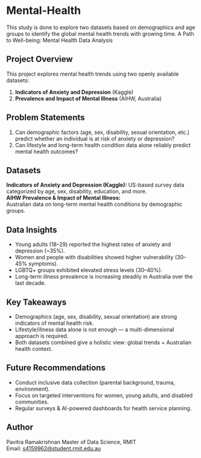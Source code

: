 # Mental-Health
This study is done to explore two datasets based on demographics and age groups to identify the global mental health trends with growing time.
A Path to Well-being: Mental Health Data Analysis

## Project Overview
This project explores mental health trends using two openly available datasets:
1. **Indicators of Anxiety and Depression** (Kaggle)  
2. **Prevalence and Impact of Mental Illness** (AIHW, Australia)  

## Problem Statements
1. Can demographic factors (age, sex, disability, sexual orientation, etc.) predict whether an individual is at risk of anxiety or depression?  
2. Can lifestyle and long-term health condition data alone reliably predict mental health outcomes?  

## Datasets
**Indicators of Anxiety and Depression (Kaggle):**
  US-based survey data categorized by age, sex, disability, education, and more.  
**AIHW Prevalence & Impact of Mental Illness:**  
  Australian data on long-term mental health conditions by demographic groups.  

## Data Insights
- Young adults (18–29) reported the highest rates of anxiety and depression (~35%).  
- Women and people with disabilities showed higher vulnerability (30–45% symptoms).  
- LGBTQ+ groups exhibited elevated stress levels (30–40%).  
- Long-term illness prevalence is increasing steadily in Australia over the last decade.  

## Key Takeaways
- Demographics (age, sex, disability, sexual orientation) are strong indicators of mental health risk.  
- Lifestyle/illness data alone is not enough — a multi-dimensional approach is required.  
- Both datasets combined give a holistic view: global trends + Australian health context.  

## Future Recommendations
- Conduct inclusive data collection (parental background, trauma, environment).  
- Focus on targeted interventions for women, young adults, and disabled communities.  
- Regular surveys & AI-powered dashboards for health service planning.  


## Author
Pavitra Ramakrishnan
Master of Data Science, RMIT  
Email: s4159962@student.rmit.edu.au  

